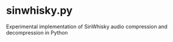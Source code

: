 # sinwhisky.py
Experimental implementation of SinWhisky audio compression and decompression in Python
